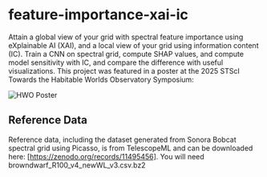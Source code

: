 # feature-importance-xai-ic
Attain a global view of your grid with spectral feature importance using eXplainable AI (XAI), and a local view of your grid using information content (IC). Train a CNN on spectral grid, compute SHAP values, and compute model sensitivity with IC, and compare the difference with useful visualizations. This project was featured in a poster at the 2025 STScI Towards the Habitable Worlds Observatory Symposium: 

![HWO Poster](assets/Mader_HWO_XAISpectralRegions.jpg)

## Reference Data
Reference data, including the dataset generated from Sonora Bobcat spectral grid using Picasso, is from TelescopeML and can be downloaded here: [https://zenodo.org/records/11495456]. You will need browndwarf_R100_v4_newWL_v3.csv.bz2 


